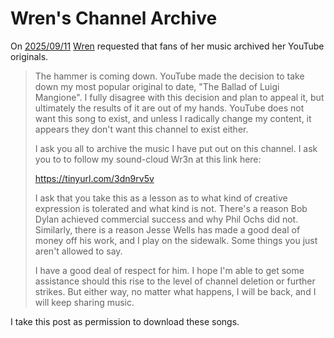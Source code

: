 # Wren's Channel Archive

On [2025/09/11](https://github.com/user-attachments/assets/6f557698-04d7-4504-9682-0ecde7a19327) [Wren](https://www.youtube.com/@Wren6858) requested that fans of her music archived her YouTube originals.

> The hammer is coming down. YouTube made the decision to take down my most popular original to date, "The Ballad of Luigi Mangione". I fully disagree with this decision and plan to appeal it, but ultimately the results of it are out of my hands. YouTube does not want this song to exist, and unless I radically change my content, it appears they don't want this channel to exist either.
>
> I ask you all to archive the music I have put out on this channel. I ask you to to follow my sound-cloud Wr3n at this link here:
>
> https://tinyurl.com/3dn9rv5v
>
> I ask that you take this as a lesson as to what kind of creative expression is tolerated and what kind is not. There's a reason Bob Dylan achieved commercial success and why Phil Ochs did not. Similarly, there is a reason Jesse Wells has made a good deal of money off his work, and I play on the sidewalk. Some things you just aren't allowed to say.
>
> I have a good deal of respect for him. I hope I'm able to get some assistance should this rise to the level of channel deletion or further strikes. But either way, no matter what happens, I will be back, and I will keep sharing music.

I take this post as permission to download these songs.
